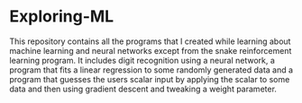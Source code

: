 # Exploring-ML
This repository contains all the programs that I created while learning about machine learning and neural networks except from the snake reinforcement learning program.
It includes digit recognition using a neural network, a program that fits a linear regression to some randomly generated data and a program that guesses the users scalar input by applying the scalar to some data and then using gradient descent and tweaking a weight parameter.

